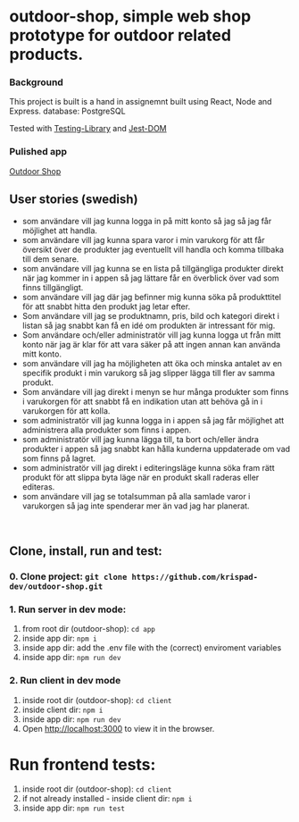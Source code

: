 # outdoor-shop, simple web shop prototype for outdoor related products.


### Background

This project is built is a hand in assignemnt built using React, Node and Express.
database: PostgreSQL

Tested with [Testing-Library](https://testing-library.com/) and [Jest-DOM](https://www.npmjs.com/package/@testing-library/jest-dom)


### Pulished app

[Outdoor Shop](https://nature-shop.herokuapp.com/)


## User stories (swedish)

- som användare vill jag kunna logga in på mitt konto så jag så jag får möjlighet att handla.
  &nbsp;
- som användare vill jag kunna spara varor i min varukorg för att får översikt över de produkter jag eventuellt vill handla och komma tillbaka till dem senare.
  &nbsp;
- som användare vill jag kunna se en lista på tillgängliga produkter direkt när jag kommer in i appen så jag lättare får en överblick över vad som finns tillgängligt.
  &nbsp;
- som användare vill jag där jag befinner mig kunna söka på produkttitel för att snabbt hitta den produkt jag letar efter.
  &nbsp;
- Som användare vill jag se produktnamn, pris, bild och kategori direkt i listan så jag snabbt kan få en idé om produkten är intressant för mig.
  &nbsp;
- Som användare och/eller administratör vill jag kunna logga ut från mitt konto när jag är klar för att vara säker på att ingen annan kan använda mitt konto.
  &nbsp;
- som användare vill jag ha möjligheten att öka och minska antalet av en specifik produkt i min varukorg så jag slipper lägga till fler av samma produkt.
  &nbsp;
- Som användare vill jag direkt i menyn se hur många produkter som finns i varukorgen för att snabbt få en indikation utan att behöva gå in i varukorgen för att kolla.
  &nbsp;
- som administratör vill jag kunna logga in i appen så jag får möjlighet att administrera alla produkter som finns i appen.
  &nbsp;
- som administratör vill jag kunna lägga till, ta bort och/eller ändra produkter i appen så jag snabbt kan hålla kunderna uppdaterade om vad som finns på lagret.
  &nbsp;
- som administratör vill jag direkt i editeringsläge kunna söka fram rätt produkt för att slippa byta läge när en produkt skall raderas eller editeras.
  &nbsp;
- som användare vill jag se totalsumman på alla samlade varor i varukorgen så jag inte spenderar mer än vad jag har planerat.

&nbsp;


## Clone, install, run and test:

### 0. Clone project: `git clone https://github.com/krispad-dev/outdoor-shop.git`


### 1. Run server in dev mode:

1. from root dir (outdoor-shop): `cd app`
2. inside app dir: `npm i`
3. inside app dir: add the .env file with the (correct) enviroment variables
4. inside app dir: `npm run dev`
    &nbsp;

### 2. Run client in dev mode

1. inside root dir (outdoor-shop): `cd client`
2. inside client dir: `npm i`
3. inside app dir: `npm run dev`
4. Open [http://localhost:3000](http://localhost:3000) to view it in the browser.


# Run frontend tests:


1. inside root dir (outdoor-shop): `cd client`
2. if not already installed - inside client dir: `npm i`
3. inside app dir: `npm run test`
